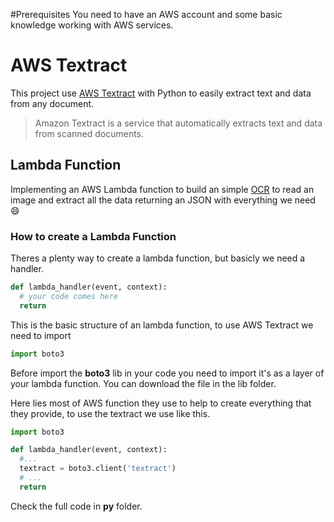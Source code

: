 #Prerequisites
You need to have an AWS account and some basic knowledge working with AWS services.

# AWS Textract

This project use [AWS Textract](https://aws.amazon.com/pt/textract/) with Python to easily extract text and data from any document.

> Amazon Textract is a service that automatically extracts text and data from scanned documents.

## Lambda Function

Implementing an AWS Lambda function to build an simple [OCR](https://en.wikipedia.org/wiki/Optical_character_recognition) to read an image and extract all the data returning an JSON with everything we need :smile:

### How to create a Lambda Function

Theres a plenty way to create a lambda function, but basicly we need a handler.

```python
def lambda_handler(event, context):
  # your code comes here
  return
```

This is the basic structure of an lambda function, to use AWS Textract we need to import

```python
import boto3
```
Before import the **boto3** lib in your code you need to import it's as a layer of your lambda function. You can download the file in the lib folder. 

Here lies most of AWS function they use to help to create everything that they provide, to use the textract we use like this.

```python
import boto3

def lambda_handler(event, context):
  #...
  textract = boto3.client('textract')
  # ...
  return
```

 Check the full code in **py** folder.
